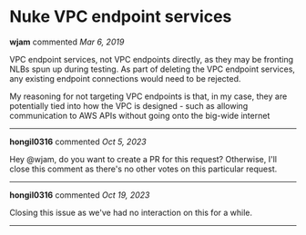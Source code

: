 # Nuke VPC endpoint services

**wjam** commented *Mar 6, 2019*

VPC endpoint services, not VPC endpoints directly, as they may be fronting NLBs spun up during testing. As part of deleting the VPC endpoint services, any existing endpoint connections would need to be rejected.

My reasoning for not targeting VPC endpoints is that, in my case, they are potentially tied into how the VPC is designed - such as allowing communication to AWS APIs without going onto the big-wide internet
<br />
***


**hongil0316** commented *Oct 5, 2023*

Hey @wjam, do you want to create a PR for this request? Otherwise, I'll close this comment as there's no other votes on this particular request. 
***

**hongil0316** commented *Oct 19, 2023*

Closing this issue as we've had no interaction on this for a while. 
***

